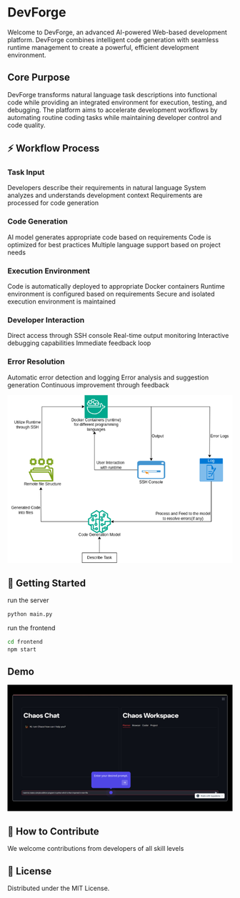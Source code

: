 # DevForge

Welcome to DevForge, an advanced AI-powered Web-based development platform. DevForge combines intelligent code generation with seamless runtime management to create a powerful, efficient development environment.


## Core Purpose
DevForge transforms natural language task descriptions into functional code while providing an integrated environment for execution, testing, and debugging. The platform aims to accelerate development workflows by automating routine coding tasks while maintaining developer control and code quality.


## ⚡ Workflow Process

### Task Input

Developers describe their requirements in natural language
System analyzes and understands development context
Requirements are processed for code generation


### Code Generation

AI model generates appropriate code based on requirements
Code is optimized for best practices
Multiple language support based on project needs


### Execution Environment

Code is automatically deployed to appropriate Docker containers
Runtime environment is configured based on requirements
Secure and isolated execution environment is maintained


### Developer Interaction

Direct access through SSH console
Real-time output monitoring
Interactive debugging capabilities
Immediate feedback loop


### Error Resolution

Automatic error detection and logging
Error analysis and suggestion generation
Continuous improvement through feedback

<img src="arch.png"></img>


## 🚀 Getting Started

run the server

```bash
python main.py
```
run the frontend
```bash
cd frontend
npm start
```

## Demo

[![image](https://github.com/BRArjun/DevForge/blob/master/Screenshot%20from%202025-05-05%2009-45-12.png)](https://app.supademo.com/demo/cm772cy1l0iphqao1s6y5e8vo)

## 🤝 How to Contribute
We welcome contributions from developers of all skill levels

## 📜 License
Distributed under the MIT License.

